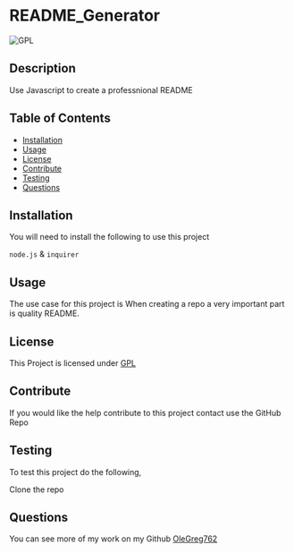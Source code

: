 # README_Generator
  ![GPL](https://img.shields.io/badge/License-GPLv3-blue.svg)

  ## Description
  
  Use Javascript to create a professnional README

  ## Table of Contents
  * [Installation](#installation)
  * [Usage](#usage)
  * [License](#license)
  * [Contribute](#contribute)
  * [Testing](#testing)
  * [Questions](#questions)
  
  ## Installation
  You will need to install the following to use this project

  `node.js` & `inquirer`

  ## Usage

  The use case for this project is When creating a repo a very important part is quality README.

  ## License

  This Project is licensed under [GPL](https://www.gnu.org/licenses/gpl-3.0)

  ## Contribute
  If you would like the help contribute to this project contact use the GitHub Repo

  ## Testing
  To test this project do the following,

  Clone the repo

  ## Questions
  You can see more of my work on my Github [OleGreg762](https://github.com/OleGreg762)
